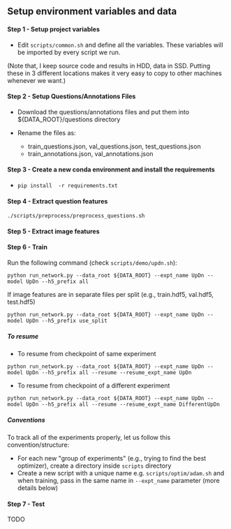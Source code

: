 ## Setup environment variables and data
#### Step 1 - Setup project variables
- Edit `scripts/common.sh` and define all the variables. These variables will be imported by every script we run.

(Note that, I keep source code and results in HDD, data in SSD. Putting these in 3 different locations makes it very easy to copy to other machines whenever we want.)

#### Step 2 - Setup Questions/Annotations Files
- Download the questions/annotations files and put them into ${DATA_ROOT}/questions directory

- Rename the files as: 
    - train_questions.json, val_questions.json, test_questions.json
    - train_annotations.json, val_annotations.json


#### Step 3 - Create a new conda environment and install the requirements
- `pip install  -r requirements.txt`

#### Step 4 - Extract question features
`./scripts/preprocess/preprocess_questions.sh`

#### Step 5 - Extract image features

#### Step 6 - Train
Run the following command (check `scripts/demo/updn.sh`):

`python run_network.py --data_root ${DATA_ROOT} --expt_name UpDn --model UpDn --h5_prefix all`


If image features are in separate files per split (e.g., train.hdf5, val.hdf5, test.hdf5)

`python run_network.py --data_root ${DATA_ROOT} --expt_name UpDn --model UpDn --h5_prefix use_split`

##### To resume

- To resume from checkpoint of same experiment

`python run_network.py --data_root ${DATA_ROOT} --expt_name UpDn --model UpDn --h5_prefix all --resume --resume_expt_name UpDn`

- To resume from checkpoint of a different experiment

`python run_network.py --data_root ${DATA_ROOT} --expt_name UpDn --model UpDn --h5_prefix all --resume --resume_expt_name DifferentUpDn`

##### Conventions
To track all of the experiments properly, let us follow this convention/structure:
- For each new "group of experiments" (e.g., trying to find the best optimizer), create a directory inside `scripts` directory
- Create a new script with a unique name e.g. `scripts/optim/adam.sh` and when training, pass in the same name in `--expt_name` parameter (more details below)

  
#### Step 7 - Test
TODO